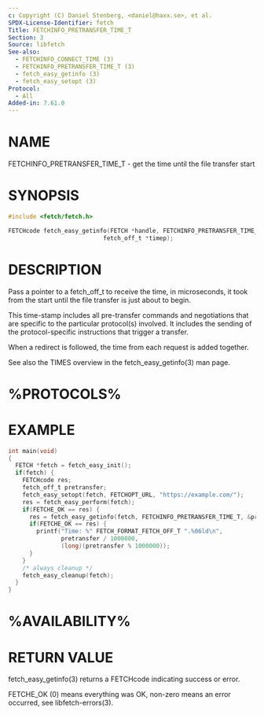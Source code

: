 ```yaml
---
c: Copyright (C) Daniel Stenberg, <daniel@haxx.se>, et al.
SPDX-License-Identifier: fetch
Title: FETCHINFO_PRETRANSFER_TIME_T
Section: 3
Source: libfetch
See-also:
  - FETCHINFO_CONNECT_TIME (3)
  - FETCHINFO_PRETRANSFER_TIME_T (3)
  - fetch_easy_getinfo (3)
  - fetch_easy_setopt (3)
Protocol:
  - All
Added-in: 7.61.0
---
```


# NAME

FETCHINFO_PRETRANSFER_TIME_T - get the time until the file transfer start

# SYNOPSIS

~~~c
#include <fetch/fetch.h>

FETCHcode fetch_easy_getinfo(FETCH *handle, FETCHINFO_PRETRANSFER_TIME_T,
                           fetch_off_t *timep);
~~~

# DESCRIPTION

Pass a pointer to a fetch_off_t to receive the time, in microseconds, it took
from the start until the file transfer is just about to begin.

This time-stamp includes all pre-transfer commands and negotiations that are
specific to the particular protocol(s) involved. It includes the sending of
the protocol-specific instructions that trigger a transfer.

When a redirect is followed, the time from each request is added together.

See also the TIMES overview in the fetch_easy_getinfo(3) man page.

# %PROTOCOLS%

# EXAMPLE

~~~c
int main(void)
{
  FETCH *fetch = fetch_easy_init();
  if(fetch) {
    FETCHcode res;
    fetch_off_t pretransfer;
    fetch_easy_setopt(fetch, FETCHOPT_URL, "https://example.com/");
    res = fetch_easy_perform(fetch);
    if(FETCHE_OK == res) {
      res = fetch_easy_getinfo(fetch, FETCHINFO_PRETRANSFER_TIME_T, &pretransfer);
      if(FETCHE_OK == res) {
        printf("Time: %" FETCH_FORMAT_FETCH_OFF_T ".%06ld\n",
               pretransfer / 1000000,
               (long)(pretransfer % 1000000));
      }
    }
    /* always cleanup */
    fetch_easy_cleanup(fetch);
  }
}
~~~

# %AVAILABILITY%

# RETURN VALUE

fetch_easy_getinfo(3) returns a FETCHcode indicating success or error.

FETCHE_OK (0) means everything was OK, non-zero means an error occurred, see
libfetch-errors(3).
